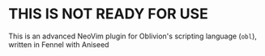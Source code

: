 # THIS IS NOT READY FOR USE
This is an advanced NeoVim plugin for Oblivion's scripting language (`obl`), written in Fennel with Aniseed
